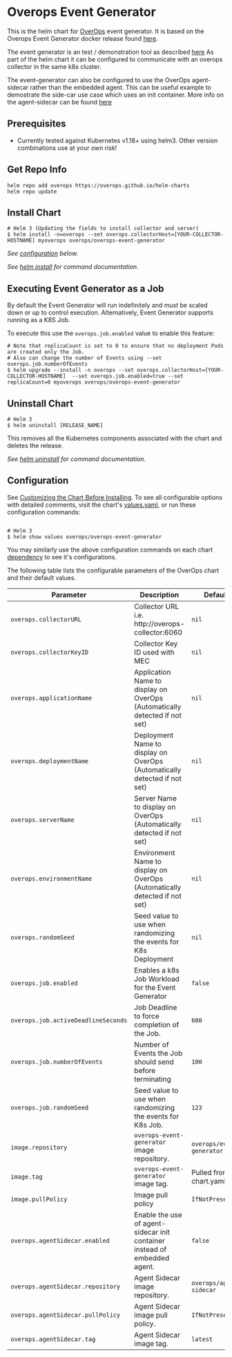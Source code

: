 # Overops Event Generator
This is the helm chart for [OverOps](https://www.overops.com/) event generator. It is based on the Overops Event Generator docker release found [here](https://hub.docker.com/r/overops/event-generator).

The event generator is an test / demonstration tool as described [here](https://github.com/takipi-field/overops-event-generator) As part of the helm chart it can be configured to
communicate with an overops collector in the same k8s cluster.

The event-generator can also be configured to use the OverOps agent-sidecar rather than the embedded agent. This can be useful example to demostrate the side-car use case which uses an init container. More info on the agent-sidecar can be found [here](https://hub.docker.com/r/overops/agent-sidecar)

## Prerequisites

* Currently tested against Kubernetes v1.18+ using helm3. Other version combinations use at your own risk!

## Get Repo Info
```
helm repo add overops https://overops.github.io/helm-charts
helm repo update
```

## Install Chart
```console
# Helm 3 (Updating the fields to install collector and server)
$ helm install -n=overops --set overops.collectorHost=[YOUR-COLLECTOR-HOSTNAME] myoverops overops/overops-event-generator
```

_See [configuration](#configuration) below._

_See [helm install](https://helm.sh/docs/helm/helm_install/) for command documentation._

## Executing Event Generator as a Job
By default the Event Generator will run indefinitely and must be scaled down or up to control execution. Alternatively, Event Generator supports running as a K8S Job.

To execute this use the `overops.job.enabled` value to enable this feature:

```console
# Note that replicaCount is set to 0 to ensure that no deployment Pods are created only the Job.
# Also can change the number of Events using --set overops.job.numberOfEvents
$ helm upgrade --install -n overops --set overops.collectorHost=[YOUR-COLLECTOR-HOSTNAME]  --set overops.job.enabled=true --set replicaCount=0 myoverops overops/overops-event-generator
```

## Uninstall Chart

```console
# Helm 3
$ helm uninstall [RELEASE_NAME]
```

This removes all the Kubernetes components associated with the chart and deletes the release.

_See [helm uninstall](https://helm.sh/docs/helm/helm_uninstall/) for command documentation._

## Configuration

See [Customizing the Chart Before Installing](https://helm.sh/docs/intro/using_helm/#customizing-the-chart-before-installing). To see all configurable options with detailed comments, visit the chart's [values.yaml](./values.yaml), or run these configuration commands:

```console

# Helm 3
$ helm show values overops/overops-event-generator
```

You may similarly use the above configuration commands on each chart [dependency](#dependencies) to see it's configurations.

The following table lists the configurable parameters of the OverOps chart and their default values.

| Parameter                                    | Description                                                                                  | Default                           |
| -------------------------------------------- | -------------------------------------------------------------------------------------------- | ----------------------------------|
| `overops.collectorURL`                       | Collector URL i.e. http://overops-collector:6060                                             | `nil`                             |
| `overops.collectorKeyID`                     | Collector Key ID used with MEC                                                               | `nil`                             |
| `overops.applicationName`                    | Application Name to display on OverOps (Automatically detected if not set)                   | `nil`                             |
| `overops.deploymentName`                     | Deployment Name to display on OverOps (Automatically detected if not set)                    | `nil`                             |
| `overops.serverName`                         | Server Name to display on OverOps (Automatically detected if not set)                        | `nil`                             |
| `overops.environmentName`                    | Environment Name to display on OverOps (Automatically detected if not set)                   | `nil`                             |
| `overops.randomSeed`                         | Seed value to use when randomizing the events for K8s Deployment                             | `nil`                             |
| `overops.job.enabled`                        | Enables a k8s Job Workload for the Event Generator                                           | `false`                           |
| `overops.job.activeDeadlineSeconds`          | Job Deadline to force completion of the Job.                                                 | `600`                             |
| `overops.job.numberOfEvents`                 | Number of Events the Job should send before terminating                                      | `100`                             |
| `overops.job.randomSeed`                     | Seed value to use when randomizing the events for K8s Job.                                   | `123`                             |
| `image.repository`                           | `overops-event-generator` image repository.                                                  | `overops/event-generator`         |
| `image.tag`                                  | `overops-event-generator` image tag.                                                         |  Pulled from chart.yaml           |
| `image.pullPolicy`                           | Image pull policy                                                                            | `IfNotPresent`                    |
| `overops.agentSidecar.enabled`               | Enable the use of agent-sidecar init container instead of embedded agent.                    | `false`                           |
| `overops.agentSidecar.repository`            | Agent Sidecar image repository.                                                              | `overops/agent-sidecar`           |
| `overops.agentSidecar.pullPolicy`            | Agent Sidecar image pull policy.                                                             | `IfNotPresent`                    |
| `overops.agentSidecar.tag`                   | Agent Sidecar image tag.                                                                     | `latest`                          |
